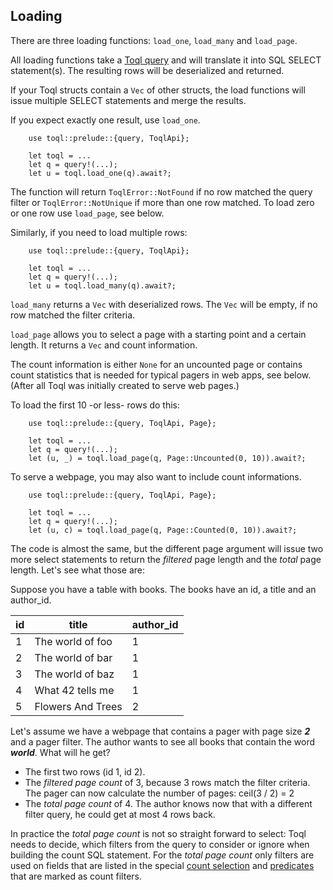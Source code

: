 
## Loading

There are three loading functions: `load_one`, `load_many` and `load_page`.

All loading functions take a [Toql query](../5-query-language/1-introduction.md) and will translate it into SQL SELECT statement(s). The resulting rows will be deserialized and returned.

If your Toql structs contain a `Vec` of other structs, the load functions will issue multiple SELECT statements and merge the results.

If you expect exactly one result, use `load_one`.

```
    use toql::prelude::{query, ToqlApi};

    let toql = ...
    let q = query!(...);
    let u = toql.load_one(q).await?;
```
The function will return `ToqlError::NotFound` if no row matched the query filter or `ToqlError::NotUnique` if more than one row matched.
To load zero or one row use `load_page`, see below.

Similarly, if you need to load multiple rows:

```
    use toql::prelude::{query, ToqlApi};

    let toql = ...
    let q = query!(...);
    let u = toql.load_many(q).await?;
```

`load_many` returns a `Vec` with deserialized rows. 
The `Vec` will be empty, if no row matched the filter criteria.

`load_page` allows you to select a page with a starting point and a certain length. 
It returns a `Vec` and count information.

The count information is either `None` for an uncounted page 
or contains count statistics that is needed for typical pagers in web apps, see below.
(After all Toql was initially created to serve web pages.)

To load the first 10 -or less- rows do this:

```
    use toql::prelude::{query, ToqlApi, Page};

    let toql = ...
    let q = query!(...);
    let (u, _) = toql.load_page(q, Page::Uncounted(0, 10)).await?;
```

To serve a webpage, you may also want to include count informations.

```
    use toql::prelude::{query, ToqlApi, Page};

    let toql = ...
    let q = query!(...);
    let (u, c) = toql.load_page(q, Page::Counted(0, 10)).await?;
```

The code is almost the same, but the different page argument will issue two more select statements
to return the *filtered* page length and the *total* page length. Let's see what those are:

Suppose you have a table with books. The books have an id, a title and an author_id.

|id|title| author_id|
|--|-----|----------|
| 1| The world of foo| 1|
| 2| The world of bar| 1|
| 3| The world of baz| 1|
| 4| What 42 tells me| 1|
| 5| Flowers And Trees|2|

Let's assume we have a webpage that contains a pager with page size _**2**_ and a pager filter. 
The author wants to see all books that contain the word _**world**_. What will he get?
 - The first two rows (id 1, id 2).
 - The *filtered page count* of 3, because 3 rows match the filter criteria. 
   The pager can now calculate the number of pages: ceil(3 / 2) = 2
 - The *total page count* of 4. The author knows now that with a different filter query, he could
   get at most 4 rows back.
 
 In practice the *total page count* is not so straight forward to select: 
 Toql needs to decide, which filters from the query to consider or ignore when building the count SQL statement.
 For the *total page count* only filters are used on fields that are listed in the special [count selection](../4-derive/9-selections.md) and [predicates](../4-derive/10-predicates.md) that are marked as count filters.
 